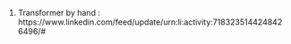 <ol>
  <li>Transformer by hand : https://www.linkedin.com/feed/update/urn:li:activity:7183235144248426496/#</li>
<ol>

